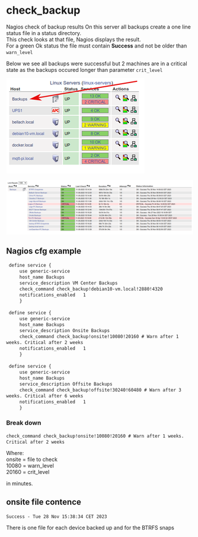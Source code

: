 # check_backup
Nagios check of backup results
On this server all backups create a one line status file in a status directory.\
This check looks at that file,  Nagios displays the result.\
For a green Ok status the file must contain **Success** and not be older than `warn_level`

Below we see all backups were successful but 2 machines are in a critical state as the backups occured longer than parameter `crit_level`

![Nagios_servers](pics/Nagios_servers.png)

![Nagios_backups](pics/Nagios_backups.png)

## Nagios cfg example
~~~
 define service {
     use generic-service
     host_name Backups
     service_description VM Center Backups
     check_command check_backup!debian10-vm.local!2880!4320
     notifications_enabled   1
     }

 define service {
     use generic-service
     host_name Backups
     service_description Onsite Backups
     check_command check_backup!onsite!10080!20160 # Warn after 1 weeks. Critical after 2 weeks
     notifications_enabled   1
     }

 define service {
     use generic-service
     host_name Backups
     service_description Offsite Backups
     check_command check_backup!offsite!30240!60480 # Warn after 3 weeks. Critical after 6 weeks
     notifications_enabled   1
     }

~~~
### Break down
~~~
check_command check_backup!onsite!10080!20160 # Warn after 1 weeks. Critical after 2 weeks
~~~
Where:\
onsite = file to check\
10080 = warn_level\
20160 = crit_level

in minutes.

## onsite file contence
~~~
Success - Tue 28 Nov 15:38:34 CET 2023
~~~

There is one file for each device backed up and for the BTRFS snaps

